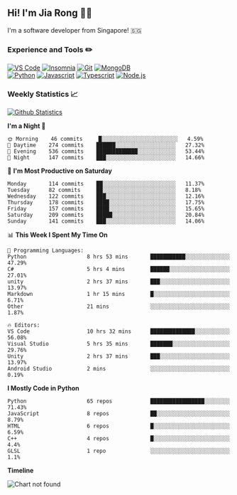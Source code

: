 ## Hi! I'm Jia Rong 👋🏻

I'm a software developer from Singapore! 🇸🇬

### Experience and Tools ✏️
[![VS Code](https://img.shields.io/badge/VS%20Code-007acc?style=for-the-badge&logo=visual-studio-code&logoColor=white)](https://code.visualstudio.com)
[![Insomnia](https://img.shields.io/badge/Insomina-5849be?style=for-the-badge&logo=insomnia&logoColor=white)](https://insomnia.rest/)
[![Git](https://img.shields.io/badge/Git-f05032?style=for-the-badge&logo=git&logoColor=white)](https://git-scm.com/)
[![MongoDB](https://img.shields.io/badge/MongoDB-47a248?style=for-the-badge&logo=mongodb&logoColor=white)](https://www.mongodb.com/)    
[![Python](https://img.shields.io/badge/Python-3776ab?style=for-the-badge&logo=python&logoColor=white)](https://www.python.org/)
[![Javascript](https://img.shields.io/badge/Javascript-f7df1e?style=for-the-badge&logo=javascript&logoColor=white)](https://developer.mozilla.org/en-US/docs/Web/JavaScript)
[![Typescript](https://img.shields.io/badge/Typescript-007acc?style=for-the-badge&logo=typescript&logoColor=white)](https://www.typescriptlang.org/)
[![Node.js](https://img.shields.io/badge/Node.js-339933?style=for-the-badge&logo=node.js&logoColor=white)](https://nodejs.org/en/)

### Weekly Statistics 📈
[![Github Statistics](https://github-readme-stats.vercel.app/api?username=fourjr&count_private=true)](https://github.com/anuraghazra/github-readme-stats)

<!--START_SECTION:waka-->
**I'm a Night 🦉** 

```text
🌞 Morning    46 commits     █░░░░░░░░░░░░░░░░░░░░░░░░   4.59% 
🌆 Daytime    274 commits    ██████░░░░░░░░░░░░░░░░░░░   27.32% 
🌃 Evening    536 commits    █████████████░░░░░░░░░░░░   53.44% 
🌙 Night      147 commits    ███░░░░░░░░░░░░░░░░░░░░░░   14.66%

```
📅 **I'm Most Productive on Saturday** 

```text
Monday       114 commits    ██░░░░░░░░░░░░░░░░░░░░░░░   11.37% 
Tuesday      82 commits     ██░░░░░░░░░░░░░░░░░░░░░░░   8.18% 
Wednesday    122 commits    ███░░░░░░░░░░░░░░░░░░░░░░   12.16% 
Thursday     178 commits    ████░░░░░░░░░░░░░░░░░░░░░   17.75% 
Friday       157 commits    ████░░░░░░░░░░░░░░░░░░░░░   15.65% 
Saturday     209 commits    █████░░░░░░░░░░░░░░░░░░░░   20.84% 
Sunday       141 commits    ███░░░░░░░░░░░░░░░░░░░░░░   14.06%

```


📊 **This Week I Spent My Time On** 

```text
💬 Programming Languages: 
Python                   8 hrs 53 mins       ███████████░░░░░░░░░░░░░░   47.29% 
C#                       5 hrs 4 mins        ██████░░░░░░░░░░░░░░░░░░░   27.01% 
unity                    2 hrs 37 mins       ███░░░░░░░░░░░░░░░░░░░░░░   13.97% 
Markdown                 1 hr 15 mins        █░░░░░░░░░░░░░░░░░░░░░░░░   6.71% 
Other                    21 mins             ░░░░░░░░░░░░░░░░░░░░░░░░░   1.87%

🔥 Editors: 
VS Code                  10 hrs 32 mins      ██████████████░░░░░░░░░░░   56.08% 
Visual Studio            5 hrs 35 mins       ███████░░░░░░░░░░░░░░░░░░   29.76% 
Unity                    2 hrs 37 mins       ███░░░░░░░░░░░░░░░░░░░░░░   13.97% 
Android Studio           2 mins              ░░░░░░░░░░░░░░░░░░░░░░░░░   0.19%

```

**I Mostly Code in Python** 

```text
Python                   65 repos            █████████████████░░░░░░░░   71.43% 
JavaScript               8 repos             ██░░░░░░░░░░░░░░░░░░░░░░░   8.79% 
HTML                     6 repos             █░░░░░░░░░░░░░░░░░░░░░░░░   6.59% 
C++                      4 repos             █░░░░░░░░░░░░░░░░░░░░░░░░   4.4% 
GLSL                     1 repo              ░░░░░░░░░░░░░░░░░░░░░░░░░   1.1%

```


**Timeline**

![Chart not found](https://raw.githubusercontent.com/fourjr/fourjr/master/charts/bar_graph.png) 


<!--END_SECTION:waka-->
